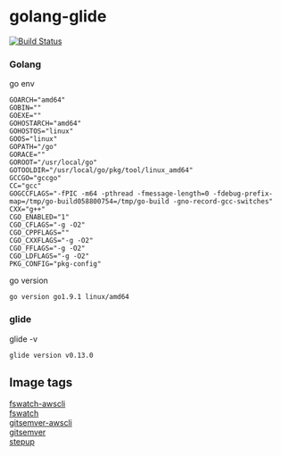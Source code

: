 # golang-glide
[![Build Status](https://travis-ci.org/rest4hub/golang-glide.svg?branch=master)](https://travis-ci.org/rest4hub/golang-glide)
### Golang
go env
```
GOARCH="amd64"
GOBIN=""
GOEXE=""
GOHOSTARCH="amd64"
GOHOSTOS="linux"
GOOS="linux"
GOPATH="/go"
GORACE=""
GOROOT="/usr/local/go"
GOTOOLDIR="/usr/local/go/pkg/tool/linux_amd64"
GCCGO="gccgo"
CC="gcc"
GOGCCFLAGS="-fPIC -m64 -pthread -fmessage-length=0 -fdebug-prefix-map=/tmp/go-build058800754=/tmp/go-build -gno-record-gcc-switches"
CXX="g++"
CGO_ENABLED="1"
CGO_CFLAGS="-g -O2"
CGO_CPPFLAGS=""
CGO_CXXFLAGS="-g -O2"
CGO_FFLAGS="-g -O2"
CGO_LDFLAGS="-g -O2"
PKG_CONFIG="pkg-config"
```
go version
```
go version go1.9.1 linux/amd64
```
### glide
glide -v
```
glide version v0.13.0

```
## Image tags
[fswatch-awscli](https://github.com/rest4hub/golang-glide/tree/fswatch-awscli)  
[fswatch](https://github.com/rest4hub/golang-glide/tree/fswatch)  
[gitsemver-awscli](https://github.com/rest4hub/golang-glide/tree/gitsemver-awscli)  
[gitsemver](https://github.com/rest4hub/golang-glide/tree/gitsemver)  
[stepup](https://github.com/rest4hub/golang-glide/tree/stepup)  

